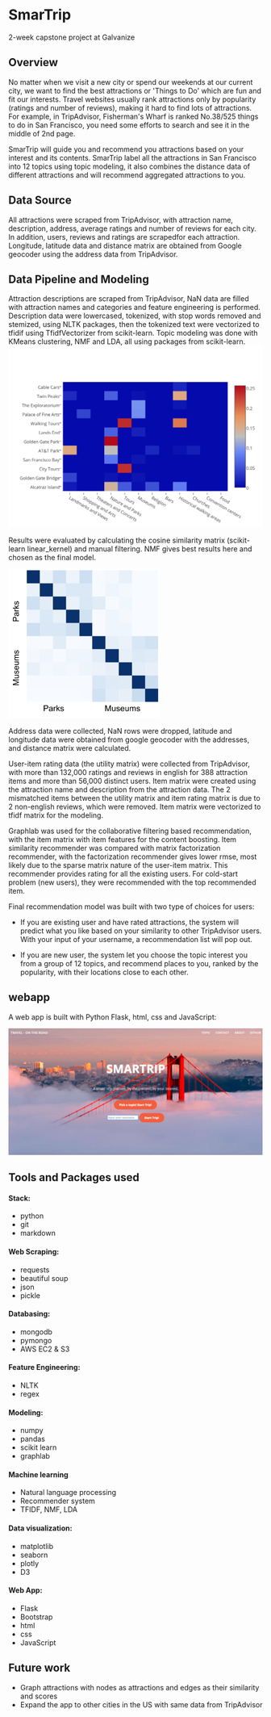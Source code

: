 # SmarTrip
2-week capstone project at Galvanize

## Overview
No matter when we visit a new city or spend our weekends at our current city, we want to find the best attractions or 'Things to Do' which are fun and fit our interests. Travel websites usually rank attractions only by popularity (ratings and number of reviews), making it hard to find lots of attractions. For example, in TripAdvisor, Fisherman's Wharf is ranked No.38/525 things to do in San Francisco, you need some efforts to search and see it in the middle of 2nd page.

SmarTrip will guide you and recommend you attractions based on your interest and its contents. SmarTrip label all the attractions in San Francisco into 12 topics using topic modeling, it also combines the distance data of different attractions and will recommend aggregated attractions to you.

## Data Source
All attractions were scraped from TripAdvisor, with attraction name, description, address, average ratings and number of reviews for each city. In addition, users, reviews and ratings are scrapedfor each attraction. Longitude, latitude data and distance matrix are obtained from Google geocoder using the address data from TripAdvisor.

## Data Pipeline and Modeling
Attraction descriptions are scraped from TripAdvisor, NaN data are filled with attraction names and categories and feature engineering is performed. Description data were lowercased, tokenized, with stop words removed and stemized, using NLTK packages, then the tokenized text were vectorized to tfidif using TfidfVectorizer from scikit-learn. Topic modeling was done with KMeans clustering, NMF and LDA, all using packages from scikit-learn.
![Topic modeling](images/topic_modeling.png)

Results were evaluated by calculating the cosine similarity matrix (scikit-learn linear_kernel) and manual filtering. NMF gives best results here and chosen as the final model.

<img src="images/cosine_similarity.png" alt="Drawing" style="width: 300px;"/>

Address data were collected, NaN rows were dropped, latitude and longitude data were obtained from google geocoder with the addresses, and distance matrix were calculated.

User-item rating data (the utility matrix) were collected from TripAdvisor, with more than 132,000  ratings and reviews in english for 388 attraction items and more than 56,000 distinct users.  Item matrix were created using the attraction name and description from the attraction data. The 2 mismatched items between the utility matrix and item rating matrix is due to 2 non-english reviews, which were removed. Item matrix were vectorized to tfidf matrix for the modeling.

Graphlab was used for the collaborative filtering based recommendation, with the item matrix with item features for the content boosting. Item similarity recommender was compared with matrix factorization recommender, with the factorization recommender gives lower rmse, most likely due to the sparse matrix nature of the user-item matrix. This recommender provides rating for all the existing users. For cold-start problem (new users), they were recommended with the top recommended item.

Final recommendation model was built with two type of choices for users:
* If you are existing user and have rated attractions, the system will predict what you like based on your similarity to other TripAdvisor users. With your input of your username, a recommendation list will pop out.

* If you are new user, the system let you choose the topic interest you from a group of 12 topics, and recommend places to you, ranked by the popularity, with their locations close to each other.

## webapp
A web app is built with Python Flask, html, css and JavaScript:

![Web_page](images/Web_frontpage.png)

## Tools and Packages used

#### Stack:

* python
* git
* markdown

#### Web Scraping:

* requests
* beautiful soup
* json
* pickle

#### Databasing:

* mongodb
* pymongo
* AWS EC2 & S3

#### Feature Engineering:

* NLTK
* regex

#### Modeling:

* numpy
* pandas
* scikit learn
* graphlab

#### Machine learning
* Natural language processing
* Recommender system
* TFIDF, NMF, LDA

#### Data visualization:

* matplotlib
* seaborn
* plotly
* D3

#### Web App:

* Flask
* Bootstrap
* html
* css
* JavaScript


## Future work
* Graph attractions with nodes as attractions and edges as their similarity and scores
* Expand the app to other cities in the US with same data from TripAdvisor
